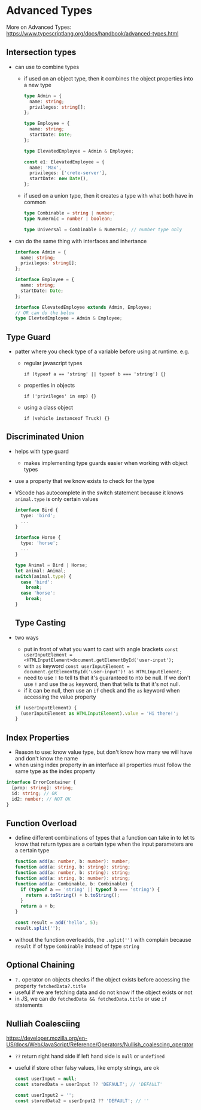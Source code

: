 # Advanced Types

More on Advanced Types: https://www.typescriptlang.org/docs/handbook/advanced-types.html

## Intersection types

- can use to combine types

  - if used on an object type, then it combines the object properties into a new type

    ```ts
    type Admin = {
      name: string;
      privileges: string[];
    };

    type Employee = {
      name: string;
      startDate: Date;
    };

    type ElevatedEmployee = Admin & Employee;

    const e1: ElevatedEmployee = {
      name: 'Max',
      privileges: ['crete-server'],
      startDate: new Date(),
    };
    ```

  - if used on a union type, then it creates a type with what both have in common

    ```ts
    type Combinable = string | number;
    type Numermic = number | boolean;

    type Universal = Combinable & Numermic; // number type only
    ```

- can do the same thing with interfaces and inhertance

  ```ts
  interface Admin = {
    name: string;
    privileges: string[];
  };

  interface Employee = {
    name: string;
    startDate: Date;
  };

  interface ElevatedEmployee extends Admin, Employee;
  // OR can do the below
  type ElevtedEmployee = Admin & Employee;
  ```

## Type Guard

- patter where you check type of a variable before using at runtime. e.g.

  - regular javascript types

    `if (typeof a == 'string' || typeof b === 'string') {}`

  - properties in objects

    `if ('privileges' in emp) {}`

  - using a class object

    `if (vehicle instanceof Truck) {}`

## Discriminated Union

- helps with type guard
  - makes implementing type guards easier when working with object types
- use a property that we know exists to check for the type
- VScode has autocomplete in the switch statement because it knows `animal.type` is only certain values

  ```ts
  interface Bird {
    type: 'bird';
    ...
  }

  interface Horse {
    type: 'horse';
    ...
  }

  type Animal = Bird | Horse;
  let animal: Animal;
  switch(animal.type) {
    case 'bird':
      break;
    case 'horse':
      break;
  }
  ```

  ## Type Casting

- two ways
  - put in front of what you want to cast with angle brackets <type here>
    `const userInputElement = <HTMLInputElement>document.getElementById('user-input');`
  - with `as` keyword
    `const userInputElement = document.getElementById('user-input')! as HTMLInputElement;`
  - need to use `!` to tell ts that it's guaranteed to nto be null. If we don't use `!` and use the `as` keyword, then that tells ts that it's not null.
  - if it can be null, then use an `if` check and the `as` keyword when accessing the value property
  ```ts
  if (userInputElement) {
    (userInputElement as HTMLInputElement).value = 'Hi there!';
  }
  ```

## Index Properties

- Reason to use: know value type, but don't know how many we will have and don't know the name
- when using index property in an interface all properties must follow the same type as the index property

```ts
interface ErrorContainer {
  [prop: string]: string;
  id: string; // OK
  id2: number; // NOT OK
}
```

## Function Overload

- define different combinations of types that a function can take in to let ts know that return types are a certain type when the input parameters are a certain type

  ```ts
  function add(a: number, b: number): number;
  function add(a: string, b: string): string;
  function add(a: number, b: string): string;
  function add(a: string, b: number): string;
  function add(a: Combinable, b: Combinable) {
    if (typeof a == 'string' || typeof b === 'string') {
      return a.toString() + b.toString();
    }
    return a + b;
  }

  const result = add('hello', 5);
  result.split('');
  ```

- without the function overloadds, the `.split('')` with complain because `result` if of type `Combinable` instead of type `string`

## Optional Chaining

- `?.` operator on objects checks if the object exists before accessing the property
  `fetchedData?.title`
- useful if we are fetching data and do not know if the object exists or not
- in JS, we can do `fetchedData && fetchedData.title` or use `if` statements

## Nulliah Coalesciing

https://developer.mozilla.org/en-US/docs/Web/JavaScript/Reference/Operators/Nullish_coalescing_operator

- `??` return right hand side if left hand side is `null` or `undefined`
- useful if store other falsy values, like empty strings, are ok

  ```ts
  const userInput = null;
  const storedData = userInput ?? 'DEFAULT'; // 'DEFAULT'

  const userInput2 = '';
  const storedData2 = userInput2 ?? 'DEFAULT'; // ''
  ```
